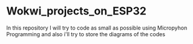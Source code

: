 # Wokwi_projects_on_ESP32
In this repository I will try to code as small as possible using Micropyhon Programming and also i'll try to store the diagrams of the codes
